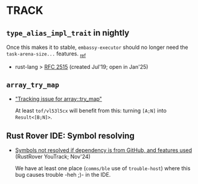 # TRACK

## `type_alias_impl_trait` in nightly

Once this makes it to stable, `embassy-executor` should no longer need the `task-arena-size...` features. <sub>[ref](https://docs.embassy.dev/embassy-executor/git/cortex-m/index.html#task-arena)</sub>

- rust-lang > [RFC 2515](https://github.com/rust-lang/rust/issues/63063) (created Jul'19; open in Jan'25)


## `array_try_map`

- ["Tracking issue for array::try_map"](https://github.com/rust-lang/rust/issues/79711)

	At least `tof/vl53l5cx` will benefit from this: turning `[A;N]` into `Result<[B;N]>`.
	

## Rust Rover IDE: Symbol resolving 

- [Symbols not resolved if dependency is from GitHub, and features used](https://youtrack.jetbrains.com/issue/RUST-16444/Symbols-not-resolved-if-dependency-is-from-GitHub-and-features-used) (RustRover YouTrack; Nov'24)

	We have at least one place (`comms/ble` use of `trouble-host`) where this bug causes trouble -heh ;)- in the IDE.
